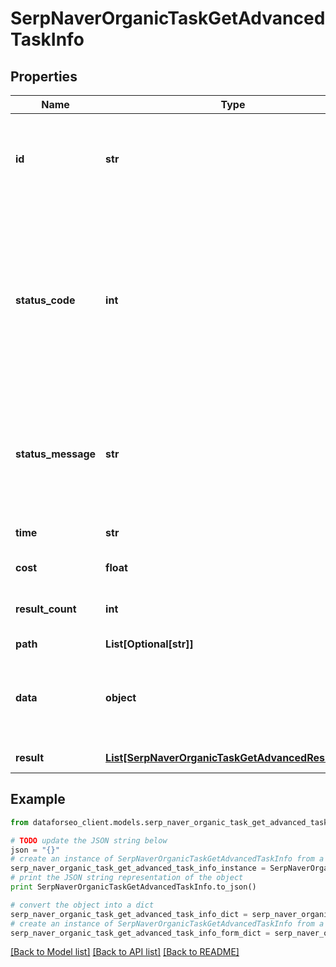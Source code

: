 # SerpNaverOrganicTaskGetAdvancedTaskInfo


## Properties

Name | Type | Description | Notes
------------ | ------------- | ------------- | -------------
**id** | **str** | task identifier unique task identifier in our system in the UUID format | [optional] 
**status_code** | **int** | status code of the task generated by DataForSEO, can be within the following range: 10000-60000 you can find the full list of the response codes here | [optional] 
**status_message** | **str** | informational message of the task you can find the full list of general informational messages here | [optional] 
**time** | **str** | execution time, seconds | [optional] 
**cost** | **float** | total tasks cost, USD | [optional] 
**result_count** | **int** | number of elements in the result array | [optional] 
**path** | **List[Optional[str]]** | URL path | [optional] 
**data** | **object** | contains the same parameters that you specified in the POST request | [optional] 
**result** | [**List[SerpNaverOrganicTaskGetAdvancedResultInfo]**](SerpNaverOrganicTaskGetAdvancedResultInfo.md) | array of results | [optional] 

## Example

```python
from dataforseo_client.models.serp_naver_organic_task_get_advanced_task_info import SerpNaverOrganicTaskGetAdvancedTaskInfo

# TODO update the JSON string below
json = "{}"
# create an instance of SerpNaverOrganicTaskGetAdvancedTaskInfo from a JSON string
serp_naver_organic_task_get_advanced_task_info_instance = SerpNaverOrganicTaskGetAdvancedTaskInfo.from_json(json)
# print the JSON string representation of the object
print SerpNaverOrganicTaskGetAdvancedTaskInfo.to_json()

# convert the object into a dict
serp_naver_organic_task_get_advanced_task_info_dict = serp_naver_organic_task_get_advanced_task_info_instance.to_dict()
# create an instance of SerpNaverOrganicTaskGetAdvancedTaskInfo from a dict
serp_naver_organic_task_get_advanced_task_info_form_dict = serp_naver_organic_task_get_advanced_task_info.from_dict(serp_naver_organic_task_get_advanced_task_info_dict)
```
[[Back to Model list]](../README.md#documentation-for-models) [[Back to API list]](../README.md#documentation-for-api-endpoints) [[Back to README]](../README.md)


